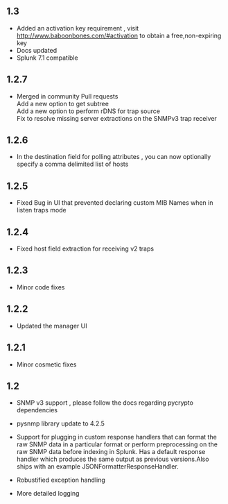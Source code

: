 1.3
-----
* Added an activation key requirement , visit http://www.baboonbones.com/#activation to obtain a free,non-expiring key
* Docs updated
* Splunk 7.1 compatible

1.2.7
-----

* Merged in community Pull requests  
Add a new option to get subtree  
Add a new option to perform rDNS for trap source  
Fix to resolve missing server extractions on the SNMPv3 trap receiver  


1.2.6
-----

* In the destination field for polling attributes , you can now optionally specify a comma delimited list of hosts

1.2.5
-----

* Fixed Bug in UI that prevented declaring custom MIB Names when in listen traps mode

1.2.4
-----
* Fixed host field extraction for receiving v2 traps

1.2.3
-----
* Minor code fixes

1.2.2
-----
* Updated the manager UI

1.2.1
-----
* Minor cosmetic fixes

1.2
---
* SNMP v3 support , please follow the docs regarding pycrypto dependencies

* pysnmp library update to 4.2.5

* Support for plugging in custom response handlers that can format the raw SNMP data in a particular format or perform preprocessing on the raw SNMP data before indexing in Splunk. Has a default response handler which produces the same output as previous versions.Also ships with an example JSONFormatterResponseHandler.

* Robustified exception handling

* More detailed logging